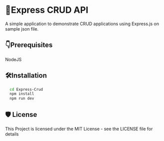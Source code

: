 
# 📌Express CRUD API

A simple application to demonstrate CRUD applications using Express.js on sample json file.



## 👇Prerequisites
NodeJS 
## 🛠️Installation

```bash
  cd Express-Crud
  npm install
  npm run dev
```

    
## 🛡️ License

This Project is licensed under the MIT License - see the LICENSE file for details

